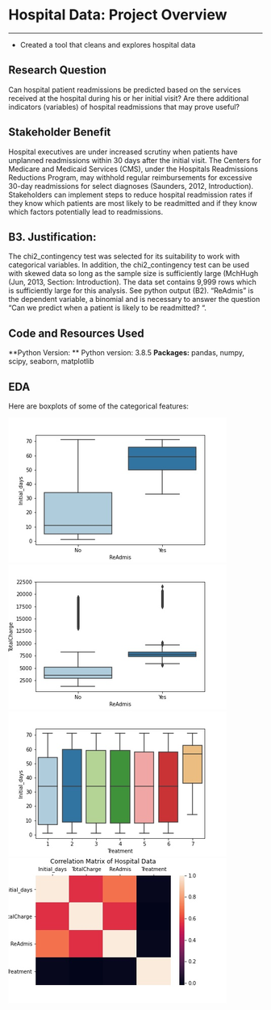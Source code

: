 # Hospital Data: Project Overview 
______________________________________________________________________________________________________________________________________________________________________
* Created a tool that cleans and explores hospital data

## Research Question
Can hospital patient readmissions be predicted based on the services received at the hospital during his or her initial visit? Are there additional indicators (variables) of hospital readmissions that may prove useful?

## Stakeholder Benefit
Hospital executives are under increased scrutiny when patients have unplanned readmissions within 30 days after the initial visit. The Centers for Medicare and Medicaid Services (CMS), under the Hospitals Readmissions Reductions Program, may withhold regular reimbursements for excessive 30-day readmissions for select diagnoses (Saunders, 2012, Introduction). Stakeholders can implement steps to reduce hospital readmission rates if they know which patients are most likely to be readmitted and if they know which factors potentially lead to readmissions.

##  B3. Justification:
The chi2_contingency test was selected for its suitability to work with categorical variables. In addition, the chi2_contingency test can be used with skewed data so long as the sample size is sufficiently large (MchHugh (Jun, 2013, Section: Introduction).  The data set contains 9,999 rows which is sufficiently large for this analysis.  See python output (B2).
“ReAdmis” is the dependent variable, a binomial and is necessary to answer the question “Can we predict when a patient is likely to be readmitted? “. 


## Code and Resources Used
**Python Version:  ** Python version: 3.8.5
**Packages:** pandas, numpy, scipy, seaborn, matplotlib
## EDA
Here are boxplots of some of the categorical features:

![alt text](https://github.com/smithjs135/D207---Hospital-Readmissions-/blob/main/boxplot_ReAdmis-Initial_days.jpg  "Readmission – initial days")
![alt text](https://github.com/smithjs135/D207---Hospital-Readmissions-/blob/main/boxplot_ReAdmis-TotalCharge.jpg "Treatment-InitialDays")
![alt text](https://github.com/smithjs135/D207---Hospital-Readmissions-/blob/main/boxplot_Treatment-Initial_days.jpg "Treatment-InitialDays")
![alt text](https://github.com/smithjs135/D207---Hospital-Readmissions-/blob/main/corr_matr.jpg "Heatmap")

